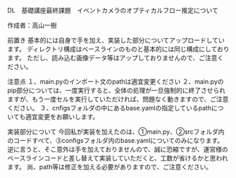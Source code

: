 DL　基礎講座最終課題　イベントカメラのオプティカルフロー推定について

作成者：高山一樹

前置き
基本的には自身で手を加え、実装した部分についてアップロードしています。
ディレクトリ構成はベースラインのものと基本的には同じ構成にしております。
ただし、読み込む画像データ等はアップしておりませんので、ご注意ください。



注意点
１、main.pyのインポート文のpathは適宜変更ください
２、main.pyのpip部分については、一度実行すると、全体の処理が一旦強制的に終了させられますが、もう一度セルを実行していただければ、問題なく動きますので、ご注意ください。
３、cnfigsフォルダの中にあるbase.yamlの指定しているpathについても適宜変更をお願いします。


実装部分について
今回私が実装を加えたのは、①main.py、②srcフォルダ内のコードすべて、⓷configsフォルダ内のbase.yamlについてのみになります。
逆に言うと、そこ意外は手を加えておりませんので、誠に恐縮ですが、運営様のベースラインコードと差し替えて実装していただくと、工数が省けるかと思われます。
尚、path等は修正を加える必要がありますので、ご注意ください。
